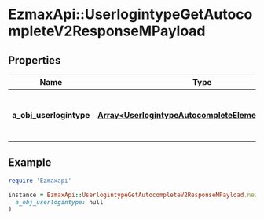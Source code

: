 # EzmaxApi::UserlogintypeGetAutocompleteV2ResponseMPayload

## Properties

| Name | Type | Description | Notes |
| ---- | ---- | ----------- | ----- |
| **a_obj_userlogintype** | [**Array&lt;UserlogintypeAutocompleteElementResponse&gt;**](UserlogintypeAutocompleteElementResponse.md) | An array of Userlogintype autocomplete element response. |  |

## Example

```ruby
require 'Ezmaxapi'

instance = EzmaxApi::UserlogintypeGetAutocompleteV2ResponseMPayload.new(
  a_obj_userlogintype: null
)
```

